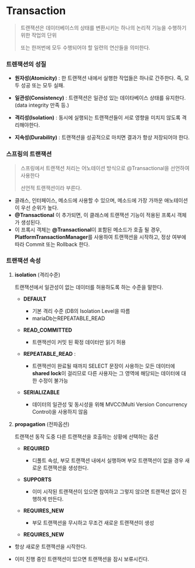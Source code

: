 # Transaction

>트랜잭션은 데이터베이스의 상태를 변환시키는 하나의 논리적 기능을 수행하기 위한 작업의 단위
>
>또는 한꺼번에 모두 수행되어야 할 일련의 연산들을 의미한다.



### 트렌잭션의 성질

- **원자성(Atomicity)** : 한 트랜잭션 내에서 실행한 작업들은 하나로 간주한다. 즉, 모두 성공 또는 모두 실패. 

- **일관성(Consistency)** : 트랜잭션은 일관성 있는 데이타베이스 상태를 유지한다. (data integrity 만족 등.)

- **격리성(Isolation)** : 동시에 실행되는 트랜잭션들이 서로 영향을 미치지 않도록 격리해야한다.

- **지속성(Durability)** : 트랜잭션을 성공적으로 마치면 결과가 항상 저장되어야 한다.



### 스프링의 트랜잭션

> 스프링에서 트랜잭션 처리는 어노테이션 방식으로 @Transactional을 선언하여 사용한다
>
> 선언적 트랜잭션이라 부른다.

- 클래스, 인터페이스, 메소드에 사용할 수 있으며, 메소드에 가장 가까운 애노테이션이 우선 순위가 높다.
- **@Transactional** 이 추가되면, 이 클래스에 트랜잭션 기능이 적용된 프록시 객체가 생성된다.
- 이 프록시 객체는 **@Transactional**이 포함된 메소드가 호출 될 경우, **PlatformTransactionManager**를 사용하여 트랜잭션을 시작하고, 정상 여부에 따라 Commit 또는 Rollback 한다.



### 트랜잭션 속성

1. **isolation** (격리수준)

   트랜잭션에서 일관성이 없는 데이터를 허용하도록 하는 수준을 말한다.

   - **DEFAULT** 
     - 기본 격리 수준 (DB의 Isolation Level을 따름
     - mariaDb는REPEATABLE_READ

   - **READ_COMMITTED**

     - 트랜잭션이 커밋 된 확정 데이터만 읽기 허용

   - **REPEATABLE_READ** : 

     - 트랜잭션이 완료될 때까지 SELECT 문장이 사용하는 모든 데이터에 **shared lock**이 걸리므로 다른 사용자는 그 영역에 해당되는 데이터에 대한 수정이 불가능

   - **SERIALIZABLE**

     - 데이터의 일관성 및 동시성을 위해 MVCC(Multi Version Concurrency Control)을 사용하지 않음

       

2. **propagation** (전파옵션)

   트랜잭션 동작 도중 다른 트랜잭션을 호출하는 상황에 선택하는 옵션

   - **REQUIRED**

     - 디폴트 속성, 부모 트랜잭션 내에서 실행하며 부모 트랜잭션이 없을 경우 새로운 트랜잭션을 생성한다.

   - **SUPPORTS**

     - 이미 시작된 트랜잭션이 있으면 참여하고 그렇지 않으면 트랜잭션 없이 진행하게 만든다. 

   - **REQUIRES_NEW**

     - 부모 트랜잭션을 무시하고 무조건 새로운 트랜잭션이 생성

   - **REQUIRES_NEW**
- 항상 새로운 트랜잭션을 시작한다.
     
- 이미 진행 중인 트랜잭션이 있으면 트랜잭션을 잠시 보류시킨다.

